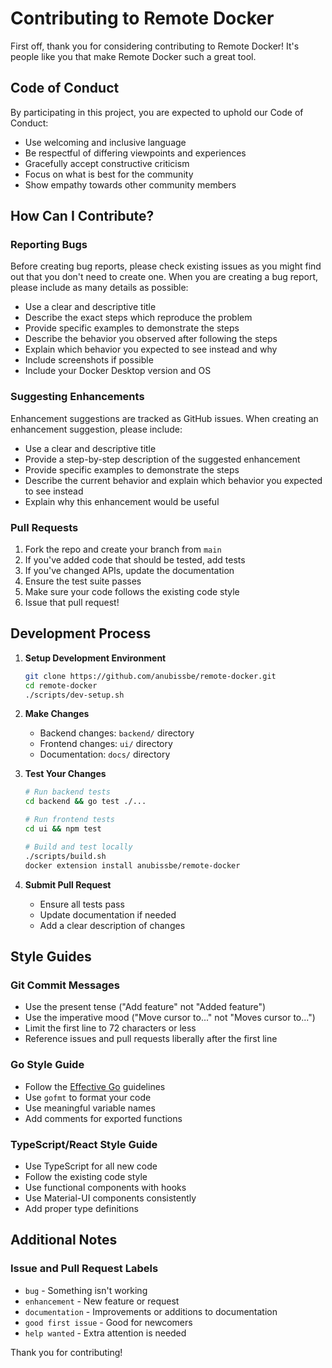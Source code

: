 # Contributing to Remote Docker

First off, thank you for considering contributing to Remote Docker! It's people like you that make Remote Docker such a great tool.

## Code of Conduct

By participating in this project, you are expected to uphold our Code of Conduct:

- Use welcoming and inclusive language
- Be respectful of differing viewpoints and experiences
- Gracefully accept constructive criticism
- Focus on what is best for the community
- Show empathy towards other community members

## How Can I Contribute?

### Reporting Bugs

Before creating bug reports, please check existing issues as you might find out that you don't need to create one. When you are creating a bug report, please include as many details as possible:

- Use a clear and descriptive title
- Describe the exact steps which reproduce the problem
- Provide specific examples to demonstrate the steps
- Describe the behavior you observed after following the steps
- Explain which behavior you expected to see instead and why
- Include screenshots if possible
- Include your Docker Desktop version and OS

### Suggesting Enhancements

Enhancement suggestions are tracked as GitHub issues. When creating an enhancement suggestion, please include:

- Use a clear and descriptive title
- Provide a step-by-step description of the suggested enhancement
- Provide specific examples to demonstrate the steps
- Describe the current behavior and explain which behavior you expected to see instead
- Explain why this enhancement would be useful

### Pull Requests

1. Fork the repo and create your branch from `main`
2. If you've added code that should be tested, add tests
3. If you've changed APIs, update the documentation
4. Ensure the test suite passes
5. Make sure your code follows the existing code style
6. Issue that pull request!

## Development Process

1. **Setup Development Environment**
   ```bash
   git clone https://github.com/anubissbe/remote-docker.git
   cd remote-docker
   ./scripts/dev-setup.sh
   ```

2. **Make Changes**
   - Backend changes: `backend/` directory
   - Frontend changes: `ui/` directory
   - Documentation: `docs/` directory

3. **Test Your Changes**
   ```bash
   # Run backend tests
   cd backend && go test ./...
   
   # Run frontend tests
   cd ui && npm test
   
   # Build and test locally
   ./scripts/build.sh
   docker extension install anubissbe/remote-docker
   ```

4. **Submit Pull Request**
   - Ensure all tests pass
   - Update documentation if needed
   - Add a clear description of changes

## Style Guides

### Git Commit Messages

- Use the present tense ("Add feature" not "Added feature")
- Use the imperative mood ("Move cursor to..." not "Moves cursor to...")
- Limit the first line to 72 characters or less
- Reference issues and pull requests liberally after the first line

### Go Style Guide

- Follow the [Effective Go](https://golang.org/doc/effective_go.html) guidelines
- Use `gofmt` to format your code
- Use meaningful variable names
- Add comments for exported functions

### TypeScript/React Style Guide

- Use TypeScript for all new code
- Follow the existing code style
- Use functional components with hooks
- Use Material-UI components consistently
- Add proper type definitions

## Additional Notes

### Issue and Pull Request Labels

- `bug` - Something isn't working
- `enhancement` - New feature or request
- `documentation` - Improvements or additions to documentation
- `good first issue` - Good for newcomers
- `help wanted` - Extra attention is needed

Thank you for contributing!
